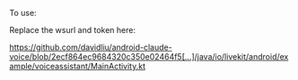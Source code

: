 To use:

Replace the wsurl and token here: 

https://github.com/davidliu/android-claude-voice/blob/2ecf864ec9684320c350e02464f5[…]/java/io/livekit/android/example/voiceassistant/MainActivity.kt
